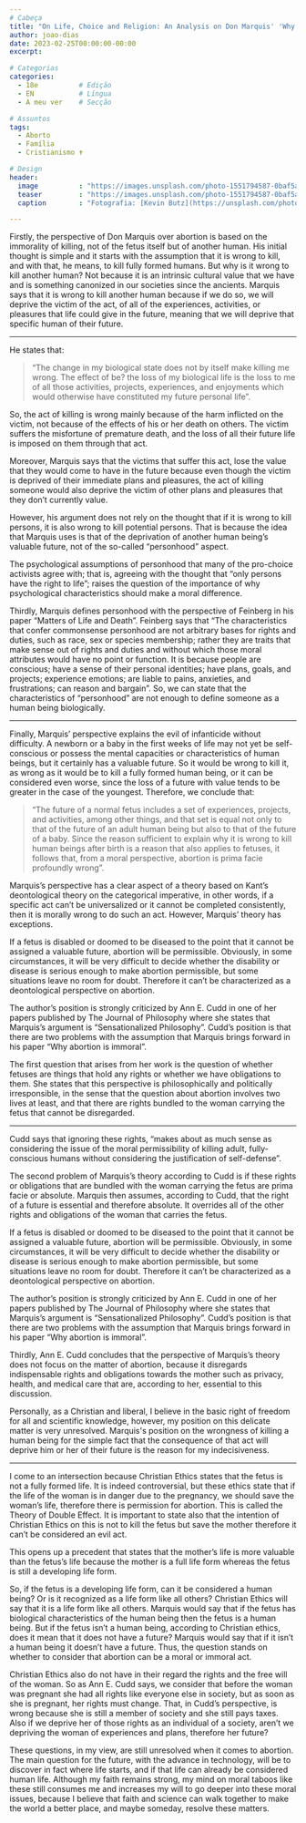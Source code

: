 ```yaml
---
# Cabeça
title: "On Life, Choice and Religion: An Analysis on Don Marquis' 'Why Abortion is Immoral'."
author: joao-dias
date: 2023-02-25T00:00:00-00:00
excerpt:

# Categorias
categories:
  - 18e          # Edição
  - EN           # Língua
  - A meu ver    # Secção

# Assuntos
tags:
  - Aborto
  - Família
  - Cristianismo ✝️

# Design
header:
  image          : "https://images.unsplash.com/photo-1551794587-0baf5a5961fa?ixlib=rb-4.0.3&ixid=MnwxMjA3fDB8MHxwaG90by1wYWdlfHx8fGVufDB8fHx8&auto=format&fit=crop&w=2072&q=80"
  teaser         : "https://images.unsplash.com/photo-1551794587-0baf5a5961fa?ixlib=rb-4.0.3&ixid=MnwxMjA3fDB8MHxwaG90by1wYWdlfHx8fGVufDB8fHx8&auto=format&fit=crop&w=2072&q=80"
  caption        : "Fotografia: [Kevin Butz](https://unsplash.com/photos/Fm8rML4oaAA)"

---
```


Firstly, the perspective of Don Marquis over abortion is based on the immorality of killing, not of the fetus itself but of another human. His initial thought is simple and it starts with the assumption that it is wrong to kill, and with that, he means, to kill fully formed humans. But why is it wrong to kill another human? Not because it is an intrinsic cultural value that we have and is something canonized in our societies since the ancients. Marquis says that it is wrong to kill another human because if we do so, we will deprive the victim of the act, of all of the experiences, activities, or pleasures that life could give in the future, meaning that we will deprive that specific human of
their future.

---

He states that:

> “The change in my biological state does not by itself make killing me wrong. The effect of be? the loss of my biological life is the loss to me of all those activities, projects, experiences, and enjoyments which would otherwise have constituted my future personal life”.

So, the act of killing is wrong mainly because of the harm inflicted on the victim, not because of the effects of his or her death on others. The victim suffers the misfortune of premature death, and the loss of all their future life is imposed on them through that act.

Moreover, Marquis says that the victims that suffer this act, lose the value that they would come to have in the future because even though the victim is deprived of their immediate plans and pleasures, the act of killing someone would also deprive the victim of other plans and pleasures that they don’t currently value.

However, his argument does not rely on the thought that if it is wrong to kill persons, it is also wrong to kill potential persons. That is because the idea that Marquis uses is that of the deprivation of another human being’s valuable future, not of the so-called “personhood” aspect.

The psychological assumptions of personhood that many of the pro-choice activists agree with; that is, agreeing with the thought that “only persons have the right to life”; raises the question of the importance of why psychological characteristics should make a moral difference.

Thirdly, Marquis defines personhood with the perspective of Feinberg in his paper “Matters of Life and Death”. Feinberg says that “The characteristics that confer commonsense personhood are not arbitrary bases for rights and duties, such as race, sex or species membership; rather they are traits that make sense out of rights and duties and without which those moral attributes would have no point or function. It is because people are conscious; have a sense of their personal identities; have plans, goals, and projects; experience emotions; are liable to pains, anxieties, and frustrations; can reason and bargain”. So, we can state that the characteristics of “personhood” are not enough to define someone as a human being biologically.

---

Finally, Marquis’ perspective explains the evil of infanticide without difficulty. A newborn or a baby in the first weeks of life may not yet be self-conscious or possess the mental capacities or characteristics of human beings, but it certainly has a valuable future. So it would be wrong to kill it, as wrong as it would be to kill a fully formed human being, or it can be considered even worse, since the loss of a future with value tends to be greater in the case of the youngest. Therefore, we conclude that:

> “The future of a normal fetus includes a set of experiences, projects, and activities, among other things, and that set is equal not only to that of the future of an adult human being but also to that of the future of a baby. Since the reason sufficient to explain why it is wrong to kill human beings after birth is a reason that also applies to fetuses, it follows that, from a moral perspective, abortion is prima facie profoundly wrong”.

Marquis’s perspective has a clear aspect of a theory based on Kant’s deontological theory on the categorical imperative, in other words, if a specific act can’t be universalized or it cannot be completed consistently, then it is morally wrong to do such an act. However, Marquis’ theory has exceptions.

If a fetus is disabled or doomed to be diseased to the point that it cannot be assigned a valuable future, abortion will be permissible. Obviously, in some circumstances, it will be very difficult to decide whether the disability or disease is serious enough to make abortion permissible, but some situations leave no room for doubt. Therefore it can’t be characterized as a deontological perspective on abortion.

The author’s position is strongly criticized by Ann E. Cudd in one of her papers published by The Journal of Philosophy where she states that Marquis’s argument is “Sensationalized Philosophy”. Cudd’s position is that there are two problems with the assumption that Marquis brings forward in his paper “Why abortion is immoral”.

The first question that arises from her work is the question of whether fetuses are things that hold any rights or whether we have obligations to them. She states that this perspective is philosophically and politically irresponsible, in the sense that the question about abortion involves two lives at least, and that there are rights bundled to the woman carrying the fetus that cannot be disregarded.

---

Cudd says that ignoring these rights, “makes about as much sense as considering the issue of the moral permissibility of killing adult, fully- conscious humans without considering the justification of self-defense”.

The second problem of Marquis’s theory according to Cudd is if these rights or obligations that are bundled with the woman carrying the fetus are prima facie or absolute. Marquis then assumes, according to Cudd, that the right of a future is essential and therefore absolute. It overrides all of the other rights and obligations of the woman that carries the fetus.

If a fetus is disabled or doomed to be diseased to the point that it cannot be assigned a valuable future, abortion will be permissible. Obviously, in some circumstances, it will be very difficult to decide whether the disability or disease is serious enough to make abortion permissible, but some situations leave no room for doubt. Therefore it can’t be characterized as a deontological perspective on abortion.

The author’s position is strongly criticized by Ann E. Cudd in one of her papers published by The Journal of Philosophy where she states that Marquis’s argument is “Sensationalized Philosophy”. Cudd’s position is that there are two problems with the assumption that Marquis brings forward in his paper “Why abortion is immoral”.

Thirdly, Ann E. Cudd concludes that the perspective of Marquis’s theory does not focus on the matter of abortion, because it disregards indispensable rights and obligations towards the mother such as privacy, health, and medical care that are, according to her, essential to this discussion.

Personally, as a Christian and liberal, I believe in the basic right of freedom for all and scientific knowledge, however, my position on this delicate matter is very unresolved. Marquis's position on the wrongness of killing a human being for the simple fact that the consequence of that act will deprive him or her of their future is the reason for my indecisiveness.

---

I come to an intersection because Christian Ethics states that the fetus is not a fully formed life. It is indeed controversial, but these ethics state that if the life of the woman is in danger due to the pregnancy, we should save the woman’s life, therefore there is permission for abortion. This is called the Theory of Double Effect. It is important to state also that the intention of Christian Ethics on this is not to kill the fetus but save the mother therefore it can’t be considered an evil act.

This opens up a precedent that states that the mother’s life is more valuable than the fetus’s life because the mother is a full life form whereas the fetus is still a developing life form.

So, if the fetus is a developing life form, can it be considered a human being? Or is it recognized as a life form like all others? Christian Ethics will say that it is a life form like all others. Marquis would say that if the fetus has biological characteristics of the human being then the fetus is a human being. But if the fetus isn’t a human being, according to Christian ethics, does it mean that it does not have a future? Marquis would say that if it isn’t a human being it doesn’t have a future. Thus, the question stands on whether to consider that abortion can be a moral or immoral act.

Christian Ethics also do not have in their regard the rights and the free will of the woman. So as Ann E. Cudd says, we consider that before the woman was pregnant she had all rights like everyone else in society, but as soon as she is pregnant, her rights must change. That, in Cudd’s perspective, is wrong because she is still a member of society and she still pays taxes. Also if we deprive her of those rights as an individual of a society, aren’t we depriving the woman of experiences and plans, therefore her future?

These questions, in my view, are still unresolved when it comes to abortion. The main question for the future, with the advance in technology, will be to discover in fact where life starts, and if that life can already be considered human life. Although my faith remains strong, my mind on moral taboos like these still consumes me and increases my will to go deeper into these moral issues, because I believe that faith and science can walk together to make the world a better place, and maybe someday, resolve these matters.